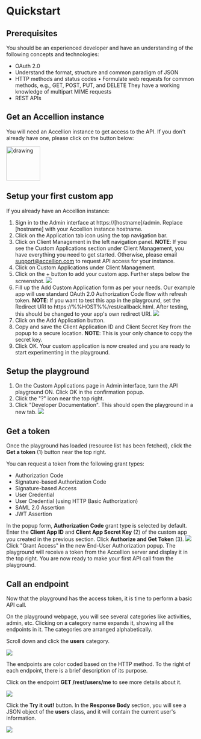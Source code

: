 # Quickstart

## Prerequisites
You should be an experienced developer and have an understanding of the following concepts and technologies:

* OAuth 2.0
* Understand the format, structure and common paradigm of JSON
* HTTP methods and status codes
•	Formulate web requests for common methods, e.g., GET, POST, PUT, and DELETE They have a working knowledge of multipart MIME requests
* REST APIs

## Get an Accellion instance
You will need an Accellion instance to get access to the API. If you don't already have one, please click on the button below:

<a href="https://info.accellion.com/demo-request?ref=api-guide-setup" target="_blank"><img src="images/get-a-demo.png" alt="drawing" width="90px"/></a>

## Setup your first custom app
If you already have an Accellion instance:

1. Sign in to the Admin interface at https://[hostname]/admin. Replace [hostname] with your Accellion instance hostname.
2. Click on the Application tab icon using the top navigation bar.
3. Click on Client Management in the left navigation panel. **NOTE**: If you see the Custom Applications section under Client Management, you have everything you need to get started. Otherwise, please email <support@accellion.com> to request API access for your instance.
4. Click on Custom Applications under Client Management.
5. Click on the + button to add your custom app. Further steps below the screenshot.
![](../images/navigation-custom-apps.png)
6. Fill up the Add Custom Application form as per your needs. Our example app will use standard OAuth 2.0 Authorization Code flow with refresh token. **NOTE**: If you want to test this app in the playground, set the Redirect URI to https://%%HOST%%/rest/callback.html. After testing, this should be changed to your app's own redirect URI.
![](../images/custom-app-form.png)
7. Click on the Add Application button.
8. Copy and save the Client Application ID and Client Secret Key from the popup to a secure location. **NOTE**: This is your only chance to copy the secret key.
9. Click OK. Your custom application is now created and you are ready to start experimenting in the playground.

## Setup the playground
1. On the Custom Applications page in Admin interface, turn the API playground ON. Click OK in the confirmation popup.
2. Click the "?" icon near the top right.
3. Click "Developer Documentation". This should open the playground in a new tab.
![](../images/playground-setup.png)

## Get a token
Once the playground has loaded (resource list has been fetched), click the **Get a token** (1) button near the top right.

You can request a token from the following grant types:
*	Authorization Code
*	Signature-based Authorization Code
*	Signature-based Access
*	User Credential 
*	User Credential (using HTTP Basic Authorization)
*	SAML 2.0 Assertion
*	JWT Assertion

In the popup form, **Authorization Code** grant type is selected by default. Enter the **Client App ID** and **Client App Secret Key** (2) of the custom app you created in the previous section.
Click **Authorize and Get Token** (3).
![](../images/playground-get-token.png)
Click "Grant Access" in the new End-User Authorization popup. The playground will receive a token from the Accellion server and display it in the top right. You are now ready to make your first API call from the playground.


## Call an endpoint
Now that the playground has the access token, it is time to perform a basic API call.

On the playground webpage, you will see several categories like activities, admin, etc. Clicking on a category name expands it, showing all the endpoints in it. The categories are arranged alphabetically.

Scroll down and click the **users** category.

![](../images/users.png)

The endpoints are color coded based on the HTTP method. To the right of each endpoint, there is a brief description of its purpose.

Click on the endpoint **GET /rest/users/me** to see more details about it.

![](../images/getrestusersme.png)

Click the **Try it out!** button. In the **Response Body** section, you will see a JSON object of the **users** class, and it will contain the current user's information.

![](../images/tryitout.png)



